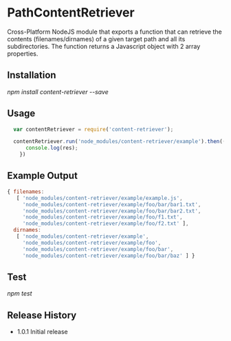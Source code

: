 # PathContentRetriever

Cross-Platform NodeJS module that exports a function that can retrieve the contents (filenames/dirnames) of a given target path and all its subdirectories. The function returns a Javascript object with 2 array properties.

## Installation

_npm install content-retriever --save_

## Usage

```javascript
  var contentRetriever = require('content-retriever');

  contentRetriever.run('node_modules/content-retriever/example').then((res) => {
      console.log(res);
    })
```

## Example Output

```javascript
{ filenames:
   [ 'node_modules/content-retriever/example/example.js',
     'node_modules/content-retriever/example/foo/bar/bar1.txt',
     'node_modules/content-retriever/example/foo/bar/bar2.txt',
     'node_modules/content-retriever/example/foo/f1.txt',
     'node_modules/content-retriever/example/foo/f2.txt' ],
  dirnames:
   [ 'node_modules/content-retriever/example',
     'node_modules/content-retriever/example/foo',
     'node_modules/content-retriever/example/foo/bar',
     'node_modules/content-retriever/example/foo/bar/baz' ] }
```

## Test

_npm test_

## Release History

- 1.0.1 Initial release
